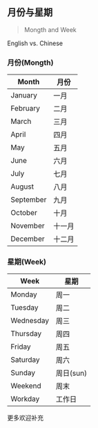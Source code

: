 ## 月份与星期

> Mongth and Week

English vs. Chinese

### 月份(Mongth)

| Month         | 月份           |
| ------------- | ------------- |
| January       | 一月           |
| February      | 二月           |
| March         | 三月           |
| April         | 四月           |
| May           | 五月           |
| June          | 六月           |
| July          | 七月           |
| August        | 八月           |
| September     | 九月           |
| October       | 十月           |
| November      | 十一月         |
| December      | 十二月         |


### 星期(Week)

| Week          | 星期           |
| ------------- | ------------- |
| Monday        | 周一           |
| Tuesday       | 周二           |
| Wednesday     | 周三           |
| Thursday      | 周四           |
| Friday        | 周五           |
| Saturday      | 周六           |
| Sunday        | 周日(sun)      |
| Weekend       | 周末           |
| Workday       | 工作日         |


更多欢迎补充

